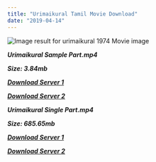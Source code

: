 ```yaml
---
title: "Urimaikural Tamil Movie Download"
date: "2019-04-14"
---
```


![Image result for urimaikural 1974 Movie image](https://m.media-amazon.com/images/M/MV5BZWI0N2MzOWMtZmQ1OC00MmY5LWFiN2UtODE1YzlmMWNkOGFmXkEyXkFqcGdeQXVyNjQ1MDcxNzM@._V1_UY268_CR1,0,182,268_AL_.jpg)

**_Urimaikural Sample Part.mp4_**

**_Size: 3.84mb_**

**_[Download Server 1](http://b4.wetransfer.vip/files/{169df08cb8e74ebadb8a44297cb1b6497cb77520eb9064bb3027e0e0c1bcc485}20Actor{169df08cb8e74ebadb8a44297cb1b6497cb77520eb9064bb3027e0e0c1bcc485}20Hits{169df08cb8e74ebadb8a44297cb1b6497cb77520eb9064bb3027e0e0c1bcc485}20Collection/M.{169df08cb8e74ebadb8a44297cb1b6497cb77520eb9064bb3027e0e0c1bcc485}20G.{169df08cb8e74ebadb8a44297cb1b6497cb77520eb9064bb3027e0e0c1bcc485}20Ramachandran{169df08cb8e74ebadb8a44297cb1b6497cb77520eb9064bb3027e0e0c1bcc485}20(M.G.R){169df08cb8e74ebadb8a44297cb1b6497cb77520eb9064bb3027e0e0c1bcc485}20Movies{169df08cb8e74ebadb8a44297cb1b6497cb77520eb9064bb3027e0e0c1bcc485}20Collections/Urimaikural{169df08cb8e74ebadb8a44297cb1b6497cb77520eb9064bb3027e0e0c1bcc485}20(1974)/Urimaikural{169df08cb8e74ebadb8a44297cb1b6497cb77520eb9064bb3027e0e0c1bcc485}20(1974){169df08cb8e74ebadb8a44297cb1b6497cb77520eb9064bb3027e0e0c1bcc485}20Sample{169df08cb8e74ebadb8a44297cb1b6497cb77520eb9064bb3027e0e0c1bcc485}20HD.mp4)_**

**_[Download Server 2](http://b4.wetransfer.vip/files/{169df08cb8e74ebadb8a44297cb1b6497cb77520eb9064bb3027e0e0c1bcc485}20Actor{169df08cb8e74ebadb8a44297cb1b6497cb77520eb9064bb3027e0e0c1bcc485}20Hits{169df08cb8e74ebadb8a44297cb1b6497cb77520eb9064bb3027e0e0c1bcc485}20Collection/M.{169df08cb8e74ebadb8a44297cb1b6497cb77520eb9064bb3027e0e0c1bcc485}20G.{169df08cb8e74ebadb8a44297cb1b6497cb77520eb9064bb3027e0e0c1bcc485}20Ramachandran{169df08cb8e74ebadb8a44297cb1b6497cb77520eb9064bb3027e0e0c1bcc485}20(M.G.R){169df08cb8e74ebadb8a44297cb1b6497cb77520eb9064bb3027e0e0c1bcc485}20Movies{169df08cb8e74ebadb8a44297cb1b6497cb77520eb9064bb3027e0e0c1bcc485}20Collections/Urimaikural{169df08cb8e74ebadb8a44297cb1b6497cb77520eb9064bb3027e0e0c1bcc485}20(1974)/Urimaikural{169df08cb8e74ebadb8a44297cb1b6497cb77520eb9064bb3027e0e0c1bcc485}20(1974){169df08cb8e74ebadb8a44297cb1b6497cb77520eb9064bb3027e0e0c1bcc485}20Sample{169df08cb8e74ebadb8a44297cb1b6497cb77520eb9064bb3027e0e0c1bcc485}20HD.mp4)_**

**_Urimaikural Single Part.mp4_**

**_Size: 685.65mb_**

**_[Download Server 1](http://b4.wetransfer.vip/files/{169df08cb8e74ebadb8a44297cb1b6497cb77520eb9064bb3027e0e0c1bcc485}20Actor{169df08cb8e74ebadb8a44297cb1b6497cb77520eb9064bb3027e0e0c1bcc485}20Hits{169df08cb8e74ebadb8a44297cb1b6497cb77520eb9064bb3027e0e0c1bcc485}20Collection/M.{169df08cb8e74ebadb8a44297cb1b6497cb77520eb9064bb3027e0e0c1bcc485}20G.{169df08cb8e74ebadb8a44297cb1b6497cb77520eb9064bb3027e0e0c1bcc485}20Ramachandran{169df08cb8e74ebadb8a44297cb1b6497cb77520eb9064bb3027e0e0c1bcc485}20(M.G.R){169df08cb8e74ebadb8a44297cb1b6497cb77520eb9064bb3027e0e0c1bcc485}20Movies{169df08cb8e74ebadb8a44297cb1b6497cb77520eb9064bb3027e0e0c1bcc485}20Collections/Urimaikural{169df08cb8e74ebadb8a44297cb1b6497cb77520eb9064bb3027e0e0c1bcc485}20(1974)/Urimaikural{169df08cb8e74ebadb8a44297cb1b6497cb77520eb9064bb3027e0e0c1bcc485}20(1974){169df08cb8e74ebadb8a44297cb1b6497cb77520eb9064bb3027e0e0c1bcc485}20Single{169df08cb8e74ebadb8a44297cb1b6497cb77520eb9064bb3027e0e0c1bcc485}20Part{169df08cb8e74ebadb8a44297cb1b6497cb77520eb9064bb3027e0e0c1bcc485}20HD.mp4)_**

**_[Download Server 2](http://b4.wetransfer.vip/files/{169df08cb8e74ebadb8a44297cb1b6497cb77520eb9064bb3027e0e0c1bcc485}20Actor{169df08cb8e74ebadb8a44297cb1b6497cb77520eb9064bb3027e0e0c1bcc485}20Hits{169df08cb8e74ebadb8a44297cb1b6497cb77520eb9064bb3027e0e0c1bcc485}20Collection/M.{169df08cb8e74ebadb8a44297cb1b6497cb77520eb9064bb3027e0e0c1bcc485}20G.{169df08cb8e74ebadb8a44297cb1b6497cb77520eb9064bb3027e0e0c1bcc485}20Ramachandran{169df08cb8e74ebadb8a44297cb1b6497cb77520eb9064bb3027e0e0c1bcc485}20(M.G.R){169df08cb8e74ebadb8a44297cb1b6497cb77520eb9064bb3027e0e0c1bcc485}20Movies{169df08cb8e74ebadb8a44297cb1b6497cb77520eb9064bb3027e0e0c1bcc485}20Collections/Urimaikural{169df08cb8e74ebadb8a44297cb1b6497cb77520eb9064bb3027e0e0c1bcc485}20(1974)/Urimaikural{169df08cb8e74ebadb8a44297cb1b6497cb77520eb9064bb3027e0e0c1bcc485}20(1974){169df08cb8e74ebadb8a44297cb1b6497cb77520eb9064bb3027e0e0c1bcc485}20Single{169df08cb8e74ebadb8a44297cb1b6497cb77520eb9064bb3027e0e0c1bcc485}20Part{169df08cb8e74ebadb8a44297cb1b6497cb77520eb9064bb3027e0e0c1bcc485}20HD.mp4)_**
